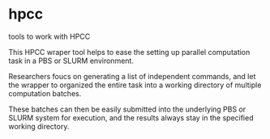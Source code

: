 # hpcc
tools to work with HPCC

This HPCC wraper tool helps to ease the setting up parallel computation task in a PBS or SLURM environment.

Researchers foucs on generating a list of independent commands, and let the wrapper to organized the entire task into a working
directory of multiple computation batches.

These batches can then be easily submitted into the underlying PBS or SLURM system for execution, and the results always stay in
the specified working directory.
